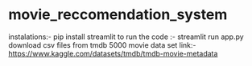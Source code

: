 # movie_reccomendation_system
 instalations:-
 pip install streamlit 
 to run the code :- 
 streamlit run app.py
 download csv files from tmdb  5000 movie data set 
 link:-https://www.kaggle.com/datasets/tmdb/tmdb-movie-metadata
